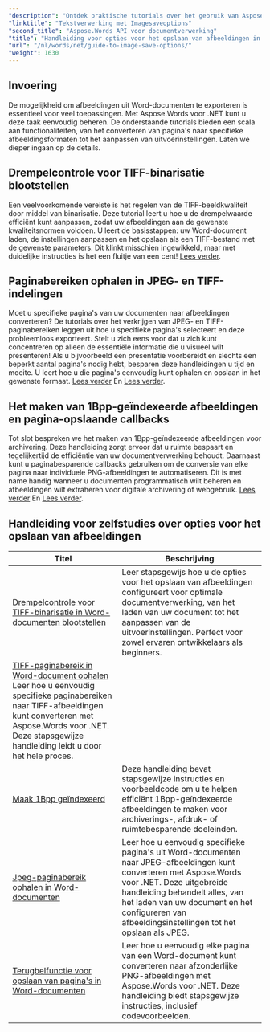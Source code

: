 ```yaml
---
"description": "Ontdek praktische tutorials over het gebruik van Aspose.Words voor .NET om afbeeldingen op te slaan, met eenvoudig te volgen stappen en codevoorbeelden voor efficiënte documentverwerking."
"linktitle": "Tekstverwerking met Imagesaveoptions"
"second_title": "Aspose.Words API voor documentverwerking"
"title": "Handleiding voor opties voor het opslaan van afbeeldingen in Aspose.Words voor .NET"
"url": "/nl/words/net/guide-to-image-save-options/"
"weight": 1630
---
```


## Invoering

De mogelijkheid om afbeeldingen uit Word-documenten te exporteren is essentieel voor veel toepassingen. Met Aspose.Words voor .NET kunt u deze taak eenvoudig beheren. De onderstaande tutorials bieden een scala aan functionaliteiten, van het converteren van pagina's naar specifieke afbeeldingsformaten tot het aanpassen van uitvoerinstellingen. Laten we dieper ingaan op de details.

## Drempelcontrole voor TIFF-binarisatie blootstellen

Een veelvoorkomende vereiste is het regelen van de TIFF-beeldkwaliteit door middel van binarisatie. Deze tutorial leert u hoe u de drempelwaarde efficiënt kunt aanpassen, zodat uw afbeeldingen aan de gewenste kwaliteitsnormen voldoen. U leert de basisstappen: uw Word-document laden, de instellingen aanpassen en het opslaan als een TIFF-bestand met de gewenste parameters. Dit klinkt misschien ingewikkeld, maar met duidelijke instructies is het een fluitje van een cent! [Lees verder](./expose-threshold-control-for-tiff-binarization-in-word-document/).

## Paginabereiken ophalen in JPEG- en TIFF-indelingen

Moet u specifieke pagina's van uw documenten naar afbeeldingen converteren? De tutorials over het verkrijgen van JPEG- en TIFF-paginabereiken leggen uit hoe u specifieke pagina's selecteert en deze probleemloos exporteert. Stelt u zich eens voor dat u zich kunt concentreren op alleen de essentiële informatie die u visueel wilt presenteren! Als u bijvoorbeeld een presentatie voorbereidt en slechts een beperkt aantal pagina's nodig hebt, besparen deze handleidingen u tijd en moeite. U leert hoe u die pagina's eenvoudig kunt ophalen en opslaan in het gewenste formaat. [Lees verder](./get-jpeg-page-range-word-document/) En [Lees verder](./get-tiff-page-range-word-document/).

## Het maken van 1Bpp-geïndexeerde afbeeldingen en pagina-opslaande callbacks

Tot slot bespreken we het maken van 1Bpp-geïndexeerde afbeeldingen voor archivering. Deze handleiding zorgt ervoor dat u ruimte bespaart en tegelijkertijd de efficiëntie van uw documentverwerking behoudt. Daarnaast kunt u paginabesparende callbacks gebruiken om de conversie van elke pagina naar individuele PNG-afbeeldingen te automatiseren. Dit is met name handig wanneer u documenten programmatisch wilt beheren en afbeeldingen wilt extraheren voor digitale archivering of webgebruik. [Lees verder](./create-1bpp-indexed/) En [Lees verder](./page-saving-callback-word-document/).

 ## Handleiding voor zelfstudies over opties voor het opslaan van afbeeldingen
| Titel | Beschrijving |
| --- | --- |
| [Drempelcontrole voor TIFF-binarisatie in Word-documenten blootstellen](./expose-threshold-control-for-tiff-binarization-in-word-document/) | Leer stapsgewijs hoe u de opties voor het opslaan van afbeeldingen configureert voor optimale documentverwerking, van het laden van uw document tot het aanpassen van de uitvoerinstellingen. Perfect voor zowel ervaren ontwikkelaars als beginners. |
| [TIFF-paginabereik in Word-document ophalen](./get-tiff-page-range-word-document/) Leer hoe u eenvoudig specifieke paginabereiken naar TIFF-afbeeldingen kunt converteren met Aspose.Words voor .NET. Deze stapsgewijze handleiding leidt u door het hele proces. |
| [Maak 1Bpp geïndexeerd](./create-1bpp-indexed/) | Deze handleiding bevat stapsgewijze instructies en voorbeeldcode om u te helpen efficiënt 1Bpp-geïndexeerde afbeeldingen te maken voor archiverings-, afdruk- of ruimtebesparende doeleinden. |
| [Jpeg-paginabereik ophalen in Word-documenten](./get-jpeg-page-range-word-document/) | Leer hoe u eenvoudig specifieke pagina's uit Word-documenten naar JPEG-afbeeldingen kunt converteren met Aspose.Words voor .NET. Deze uitgebreide handleiding behandelt alles, van het laden van uw document en het configureren van afbeeldingsinstellingen tot het opslaan als JPEG. |
| [Terugbelfunctie voor opslaan van pagina's in Word-documenten](./page-saving-callback-word-document/) | Leer hoe u eenvoudig elke pagina van een Word-document kunt converteren naar afzonderlijke PNG-afbeeldingen met Aspose.Words voor .NET. Deze handleiding biedt stapsgewijze instructies, inclusief codevoorbeelden. |